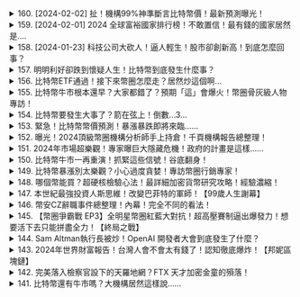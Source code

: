 <details>
<summary>160. [2024-02-02] 扯！機構99%神準斷言比特幣價！最新預測曝光！</summary><br>

<a href="https://www.youtube.com/watch?v=-qo0CY3QMvI" target="_blank">
    <img src="https://img.youtube.com/vi/-qo0CY3QMvI/maxresdefault.jpg" 
        alt="[Youtube]" width="200">
</a>

# 扯！機構99%神準斷言比特幣價！最新預測曝光！

## 比特幣及加密貨幣市場深度解析

本文深入剖析了截至目前為止（文章創作時間未知）的比特幣及加密貨幣市場現況與前景，內容涉及市場行為、流通情況、ETF影響、以及可能影響比特幣價格的各種因素。

**一、市場概況與流通狀況**

目前，比特幣總供應量為 2100 万顆。其中，約有 1100 万顆在市場參與者手中，500 万顆遺失（確切數字難以確定，但多份報告指出此數字並非天文數字）。此外，還有 138 万顆尚未被礦工挖出。

比特幣創始人中本聰擁有約 114 万顆比特幣。目前，約有 79 万顆比特幣持有於各種基金和 ETF 中，國家政府掌握約 50 万顆（多由沒收駭客或透過暗網獲取）。

**二、灰度(Grayscale)的影響與比特幣現貨ETF**

灰色信託 (GBTC) 目前是最大的比特幣持有者，持有約 49 万顆比特幣。灰度GBTC在2024年1月29日流出的總額為1.9億美元，1月30日則為2.2億美元。這些流出的資金數量相較1月中的數字已大幅減少。

灰色信託過去以信託形式運作，允許用戶可在二級市場買賣等值的比特幣。但由於2022年12月加密货币市场崩盘，导致 D.C.G集團陷入困境，GBTC的價格一度出現大跌。 2024年1月11日，美國比特幣現貨ETF通過後，很多GBTC投资者要求灰度將其持有的GBTC贖回，換取现金，導致灰度不得不出售持有的比特幣。

**三、比特幣現貨ETF影響分析**

目前，比特幣現貨ETF的淨流入量已超過白銀ETF(SILVER ETF)，使比特幣成為排名僅次於黃金的第二大ETF商品。

過去兩天，ETF的淨流入量每天為 2.5 億美元，相當於每天從市場買入 5800 枚比特幣。 礦工每天挖掘的比特幣數量約為 900 枚。由於ETF的持續淨流入，導致市場上流通的比特幣數量快速下降，供不應求的情況下價格上漲的可能性增加。

**四、 Google 廣告政策的影響**

Google 從 2024年1月29日开始，允许比特币及加密貨幣 ETF 进行廣告投放。這對於吸引更多投資者加入ETF市場具有重要意義。以前對ETF沒有興趣或是觀望的投資人可能会因廣告影響而開始投資。

**五、市場預期與價格預測**

TENX RESEARCH 創始人 Marcus 预测比特币价格可能会达到 52671 美元，並觀察比特幣減半前後的市場動向。

根據Marcus 的分析，自2023年初以來，比特币一直處於五波上漲行情當中。美國比特幣現貨ETF通過後出現賣壓，比特币價格下跌至38522美元左右。目前，第五波上漲趋势已经開始，預計比特币价格将突破5万美元大关。

**六、其他影響因素**
除此之外，股市上漲、灰度GBTC的賣壓逐漸減輕也對比特幣價格產生正面影響。

**七、 市場參與**
作者鼓勵讀者分享對比特幣未來價格走勢看法，並留言表示對此市場預測的認同或不認同。同时作者也提醒讀者，請多加留意DGATE活動。
</details>

<details>
<summary>159. [2024-02-01] 2024 全球富裕國家排行榜！不敢置信！最有錢的國家居然是….</summary><br>

<a href="https://www.youtube.com/watch?v=4slefC3BQvg" target="_blank">
    <img src="https://img.youtube.com/vi/4slefC3BQvg/maxresdefault.jpg" 
        alt="[Youtube]" width="200">
</a>

# 2024 全球富裕國家排行榜！不敢置信！最有錢的國家居然是….


</details>

<details>
<summary>158. [2024-01-23] 科技公司大砍人！逼人輕生！股市卻創新高！到底怎麼回事？</summary><br>

<a href="https://www.youtube.com/watch?v=DyuouT9u3iA" target="_blank">
    <img src="https://img.youtube.com/vi/DyuouT9u3iA/maxresdefault.jpg" 
        alt="[Youtube]" width="200">
</a>

# 科技公司大砍人！逼人輕生！股市卻創新高！到底怎麼回事？


</details>

<details>
<summary>157. 明明利好卻跌到懷疑人生！比特幣到底發生什麼事？</summary><br>

<a href="https://www.youtube.com/watch?v=QWUeCtK9_Bg" target="_blank">
    <img src="https://img.youtube.com/vi/QWUeCtK9_Bg/maxresdefault.jpg" 
        alt="[Youtube]" width="200">
</a>

# 明明利好卻跌到懷疑人生！比特幣到底發生什麼事？


</details>

<details>
<summary>156. 比特幣ETF通過！接下來幣圈怎麼走？居然炒這個啊...</summary><br>

<a href="https://www.youtube.com/watch?v=p9q0gTxJha4" target="_blank">
    <img src="https://img.youtube.com/vi/p9q0gTxJha4/maxresdefault.jpg" 
        alt="[Youtube]" width="200">
</a>

# 比特幣ETF通過！接下來幣圈怎麼走？居然炒這個啊...


</details>

<details>
<summary>155. 比特幣牛市根本還早？大家都錯了？預期「這」會爆火！幣圈骨灰級人物專訪！</summary><br>

<a href="https://www.youtube.com/watch?v=KHZHUsUQ8Yg" target="_blank">
    <img src="https://img.youtube.com/vi/KHZHUsUQ8Yg/maxresdefault.jpg" 
        alt="[Youtube]" width="200">
</a>

# 比特幣牛市根本還早？大家都錯了？預期「這」會爆火！幣圈骨灰級人物專訪！


</details>

<details>
<summary>154. 比特幣要發生大事了？箭在弦上！倒數...3...</summary><br>

<a href="https://www.youtube.com/watch?v=UGYtmb_rVnY" target="_blank">
    <img src="https://img.youtube.com/vi/UGYtmb_rVnY/maxresdefault.jpg" 
        alt="[Youtube]" width="200">
</a>

# 比特幣要發生大事了？箭在弦上！倒數...3...


</details>

<details>
<summary>153. 緊急！比特幣幣價預測！暴漲暴跌即將來臨......</summary><br>

<a href="https://www.youtube.com/watch?v=YtdIEBK1O6s" target="_blank">
    <img src="https://img.youtube.com/vi/YtdIEBK1O6s/maxresdefault.jpg" 
        alt="[Youtube]" width="200">
</a>

# 緊急！比特幣幣價預測！暴漲暴跌即將來臨......


</details>

<details>
<summary>152. 曝光！2024頂級幣圈機構分析師手上持倉！千頁機構報告總整理！</summary><br>

<a href="https://www.youtube.com/watch?v=BzIVJsaEOKg" target="_blank">
    <img src="https://img.youtube.com/vi/BzIVJsaEOKg/maxresdefault.jpg" 
        alt="[Youtube]" width="200">
</a>

# 曝光！2024頂級幣圈機構分析師手上持倉！千頁機構報告總整理！


</details>

<details>
<summary>151. 2024年市場超樂觀！專家曝巨大隱藏危機！政府的計畫是這樣......</summary><br>

<a href="https://www.youtube.com/watch?v=u4E7DhXt3GE" target="_blank">
    <img src="https://img.youtube.com/vi/u4E7DhXt3GE/maxresdefault.jpg" 
        alt="[Youtube]" width="200">
</a>

# 2024年市場超樂觀！專家曝巨大隱藏危機！政府的計畫是這樣......


</details>

<details>
<summary>150. 比特幣牛市一再重演！抓緊這些信號！谷底翻身！</summary><br>

<a href="https://www.youtube.com/watch?v=UPlEANbW9V0" target="_blank">
    <img src="https://img.youtube.com/vi/UPlEANbW9V0/maxresdefault.jpg" 
        alt="[Youtube]" width="200">
</a>

# 比特幣牛市一再重演！抓緊這些信號！谷底翻身！


</details>

<details>
<summary>149. 比特幣暴漲別太樂觀？小心過度貪婪！專訪幣圈行銷專家！</summary><br>

<a href="https://www.youtube.com/watch?v=XpJmqAUVls0" target="_blank">
    <img src="https://img.youtube.com/vi/XpJmqAUVls0/maxresdefault.jpg" 
        alt="[Youtube]" width="200">
</a>

# 比特幣暴漲別太樂觀？小心過度貪婪！專訪幣圈行銷專家！


</details>

<details>
<summary>148. 哪個幣能買？超硬核檢驗心法！最詳細加密貨幣研究攻略！經驗濃縮！</summary><br>

<a href="https://www.youtube.com/watch?v=1G56gJd_J3c" target="_blank">
    <img src="https://img.youtube.com/vi/1G56gJd_J3c/maxresdefault.jpg" 
        alt="[Youtube]" width="200">
</a>

# 哪個幣能買？超硬核檢驗心法！最詳細加密貨幣研究攻略！經驗濃縮！

以下是依據原文內容重新寫過的詳細、客觀說明，力求詳盡且不添加個人意見。

**研究加密貨幣項目的重要步驟與代幣經濟學分析**

在投入投資任何加密貨幣項目之前，仔細的研究是至關重要的。這份說明旨在詳細描述研究過程中的關鍵步驟和需要考察的代幣經濟學因素。

**第一步：項目背後的人**

首先，需要了解項目的開發團隊和背後組織。這包括他們的背景、資歷和過往的項目經驗。團隊成員在LinkedIn、GitHub等平台上可供查閱的身涯紀錄是重要的參考資訊。此外，團隊成員是否在公開場合接受過採訪，以及採訪內容的詳實程度，也能幫助你判斷他們對項目的了解程度與誠信度。如果團隊成員經常出現在公開場合分享資訊，通常更容易獲得更精確、及時的項目發展狀況。

**第二步：項目白皮書的深入解析**

白皮書是了解項目核心理念、技術實現、發展規劃及代幣經濟模型的關鍵文件。仔細閱讀並理解白皮書中以下內容：

1. **項目目標**: 項目旨在解決什麼問題？它的價值主張是什麼？
2. **技術架構**: 項目基於什麼blockchain技術？技術方案的可行性如何？
3. **代幣功能 (代幣用途)**: 代幣在項目生態系統中扮演什麼角色？以下是一些常見的代幣用途：
    * **支付交易手續費**: 例如以太坊，其原生代幣ETH用於支付鏈上交易費用。
    * **參與治理**: 一些代幣持有者具有在項目中投票決定權的治理權。
    * **抵押/質押**: 將代幣抵押以獲得獎勵或權益。
    * **訪問特定服務**: 擁有代幣才能使用平台上的某些功能或服務。
    * **早期的項目認購權:** 某些平台幣可以讓你參與早期的項目認購。
    * **交易手續費減免**: 某些交易所的平台幣可以讓你減少交易手續費。

4. **代幣模型 (代幣經濟學)**:
    * **代幣發行量**: 總發行量是多少？
    * **分配方式**:  代幣如何分配給團隊、投資者、社群？
    * **代幣釋放計劃 (解鎖時間)**: 代幣的解鎖和釋放時間表如何？
    * **通脹/通縮機制**:  代幣的供應量是增加還是減少？
        * **通脹**: 如果代幣發行速度快於銷毀速度，則為通脹。
        * **通縮**: 如果代幣銷毀速度快於發行速度，則為通縮。
        * **銷毀機制**: 項目是否有代幣銷毀機制（例如，交易手續費的一部分會被銷毀）？
5. **Roadmap (路線圖)**: 項目方制定的發展計畫。需要注意路線圖描述是否具體可行，或者過於籠統、理想化。

**代幣模型的進一步解析:**

* **總供給量、流通量、釋放策略:** 了解代幣的總量、目前流通量以及未來釋放計畫至關重要。
* **代幣分佈:** 了解代幣如何分配給團隊（創始人、開發者），投資者（公開銷售、私募），社群成員，以及其他相關方。
* **代幣用途:** 代幣用途決定了其在項目生態系統中的價值。

**第三步：評估項目技術與應用**

驗證項目技術的可行性與實際應用價值：

* **技術是否可行？**: 項目采用的技術成熟、穩定、安全嗎？是否有可能遇到技術難題？
* **項目能否解決實際問題？**: 項目解決的問題是否具有足夠的市場需求？
* **項目是否具有競爭優勢？**:  與其他類似項目相比，項目在技術、功能、價格等方面是否具有明顯的優勢？

**第四步：關注項目最新動態與更新**

持續追蹤項目進展：

* **官方網站**：查看項目網站以了解最新的更新、公告和Roadmap。
* **Medium博客或其它更新平台**: 許多項目都會在Medium或其它平台上發布更新信息與文章。
* **新聞資訊**:  關注行業新聞，了解項目是否有任何重大事件發生。

**其他重要事項:**

* **交易所手續費減免**: 某些交易所會為用戶提供交易手續費減免，可以尋找是否有折扣。
* **交易風險**:  投資加密貨幣存在風險，請謹慎評估自身風險承受能力。
* **多方考察**:  在做出任何投資決定之前，請參考不同的資訊來源。

本指南旨在提供一個全面的框架，幫助投資者進行基礎研究。請記住，加密貨幣市場波動性高，投資決策應 baser於個人判斷和充分的風險評估。
</details>

<details>
<summary>147. 本世紀最強投資人斯思維！改變巴菲特的軍師！【99歲人生謝幕】</summary><br>

<a href="https://www.youtube.com/watch?v=rRC4PZ9YLvA" target="_blank">
    <img src="https://img.youtube.com/vi/rRC4PZ9YLvA/maxresdefault.jpg" 
        alt="[Youtube]" width="200">
</a>

# 本世紀最強投資人斯思維！改變巴菲特的軍師！【99歲人生謝幕】


</details>

<details>
<summary>146. 幣安CZ辭職事件總整理！內幕！完全不同的看法！</summary><br>

<a href="https://www.youtube.com/watch?v=T8qIOuKaDcU" target="_blank">
    <img src="https://img.youtube.com/vi/T8qIOuKaDcU/maxresdefault.jpg" 
        alt="[Youtube]" width="200">
</a>

# 幣安CZ辭職事件總整理！內幕！完全不同的看法！


</details>

<details>
<summary>145. 【幣圈爭霸戰 EP3】全明星幣圈紅藍大對抗！超高壓賽制逼出爆發力！想要活下去只能拼盡全力！【終局之戰】</summary><br>

<a href="https://www.youtube.com/watch?v=tM4S7QpOPms" target="_blank">
    <img src="https://img.youtube.com/vi/tM4S7QpOPms/maxresdefault.jpg" 
        alt="[Youtube]" width="200">
</a>

# 【幣圈爭霸戰 EP3】全明星幣圈紅藍大對抗！超高壓賽制逼出爆發力！想要活下去只能拼盡全力！【終局之戰】


</details>

<details>
<summary>144. Sam Altman執行長被炒！OpenAI 開發者大會到底發生了什麼？</summary><br>

<a href="https://www.youtube.com/watch?v=6T9-JCAtlFU" target="_blank">
    <img src="https://img.youtube.com/vi/6T9-JCAtlFU/maxresdefault.jpg" 
        alt="[Youtube]" width="200">
</a>

# Sam Altman執行長被炒！OpenAI 開發者大會到底發生了什麼？


</details>

<details>
<summary>143. 2024年世界財富報告！台灣人會不會太有錢了！認知徹底爆炸！【邦妮區塊鏈】</summary><br>

<a href="https://www.youtube.com/watch?v=28H_4USULrc" target="_blank">
    <img src="https://img.youtube.com/vi/28H_4USULrc/maxresdefault.jpg" 
        alt="[Youtube]" width="200">
</a>

# 2024年世界財富報告！台灣人會不會太有錢了！認知徹底爆炸！【邦妮區塊鏈】

## 安聯財富報告詳解 (2024) – 金融資產全球與台灣分析

本資料整理依據安聯集團 (Allianz) 所發布的全球財富報告，詳細呈現全球金融資產分布、區域與世代財富變化，以及台灣在全球的財富地位。

**一、全球金融資產概況**

安聯的報告主要統計的是金融資產，不包含房地產價值。全球金融資產持續增長，其中美國位居榜首，人均金融資產高達25萬多歐元（約870萬新台幣）。緊隨其後的是瑞士、丹麥、新加坡與台灣。

**二、區域財富分布**

* **北美洲:** 美國是全球財富的主要集中地，人均資產遙遙領先。
* **西歐:**  西歐多數國家以保險及退休金為主要金融資產類型。
* **亞洲:** 亞洲地區，特別是新加坡與台灣，金融資產表現優越。值得注意的是，中國的財富形態與其他地區有所不同，投資的金融產品 (例如證券) 受歡迎程度較高，使得儲蓄比例相對較低。
* **東歐:** 東歐地區在保險及退休金的配置比例較低，僅有8.4%。

**三、世代財富變化 (以美國及加拿大為例):**

報告針對美國及加拿大四個世代的群體進行了分析，並指出此模式在全球多數富裕國家也适用：

* **1946年以前出生世代:** 財富成長速度較慢甚至遞減，可能是因為該世代將財富轉移給了年輕世代。
* **嬰兒潮世代 (1946-1964出生)**
* **X世代 (1965-1980出生)**
* **千禧世代 (1980年之後出生):** 近年來，千禧世代的財富累積增速最快，主要集中在3、40歲的工作盛年。

**四、儲蓄行為分析**

* **被迫儲蓄 (疫情期間):** 由於疫情期間的行動限制和各國大量印鈔發放補助，導致儲蓄率飆升。
* **疫情解封後的趨勢:** 疫情解封後，儲蓄量雖有所下降，但整體水平仍高於疫情爆發之前。這可能反映出人們養成存錢的習慣，並且對未來存有不確定性。

**五、不同區域的資產配置習慣**

*   **保險與退休金:** 西歐國家普遍偏好保險和退休金作為主要的金融資產。
*   **銀行存款:** 北美洲的銀行儲蓄比例僅為13.9%，但亞洲地區普遍高於40%，其中日本更是高達55.8%。
*   **證券投資:** 中國和北美、拉丁美洲的人民更傾向於將資金投入到股票、共同基金等證券類金融產品。

**六、台灣在全球的財富地位**

根據報告，台灣人均金融資產高達14萬1600歐元 (約485萬新台幣)，在全球排名第五。

**七、全球人均金融財富排名：**

1.  美國：25萬多歐元（約870新台幣）
2.  瑞士：23萬8千多歐元
3.  丹麥：16萬多歐元
4.  新加坡：15萬多歐元
5.  台灣：14萬1600歐元（485萬新台幣）

**八、台灣高淨值人士展望：**

報告預計，未來四年台灣將新增53萬高淨值人士。
</details>

<details>
<summary>142. 完美落入檢察官設下的天羅地網？FTX 天才加密金童的殞落！</summary><br>

<a href="https://www.youtube.com/watch?v=qcMVpFLgEGY" target="_blank">
    <img src="https://img.youtube.com/vi/qcMVpFLgEGY/maxresdefault.jpg" 
        alt="[Youtube]" width="200">
</a>

# 完美落入檢察官設下的天羅地網？FTX 天才加密金童的殞落！


</details>

<details>
<summary>141. 比特幣還有牛市嗎？大機構居然這樣說......</summary><br>

<a href="https://www.youtube.com/watch?v=6gfY7YkP5YI" target="_blank">
    <img src="https://img.youtube.com/vi/6gfY7YkP5YI/maxresdefault.jpg" 
        alt="[Youtube]" width="200">
</a>

# 比特幣還有牛市嗎？大機構居然這樣說......


</details>

